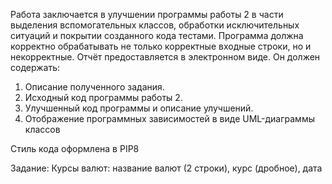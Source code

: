 Работа заключается в улучшении программы работы 2 в части выделения
вспомогательных классов, обработки исключительных ситуаций и покрытии
созданного кода тестами. Программа должна корректно обрабатывать не только
корректные входные строки, но и некорректные.
Отчёт предоставляется в электронном виде. Он должен содержать:
1. Описание полученного задания.
2. Исходный код программы работы 2.
3. Улучшенный код программы и описание улучшений.
4. Отображение программных зависимостей в виде UML-диаграммы
классов

Стиль кода оформлена в PIP8

Задание:
Курсы валют: название валют (2 строки), курс (дробное), дата